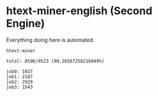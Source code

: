 # htext-miner-english (Second Engine)

Everything doing here is automated.

```
htext-miner

total: 8596/9523 (90.26567258216949%)

job0: 1937
job1: 2187
job2: 2929
job3: 1543
```